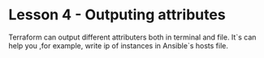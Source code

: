 # Lesson 4 - Outputing attributes
Terraform can output different attributers both in terminal and file. It\`s can help you ,for example, write ip of instances in Ansible\`s hosts file.
